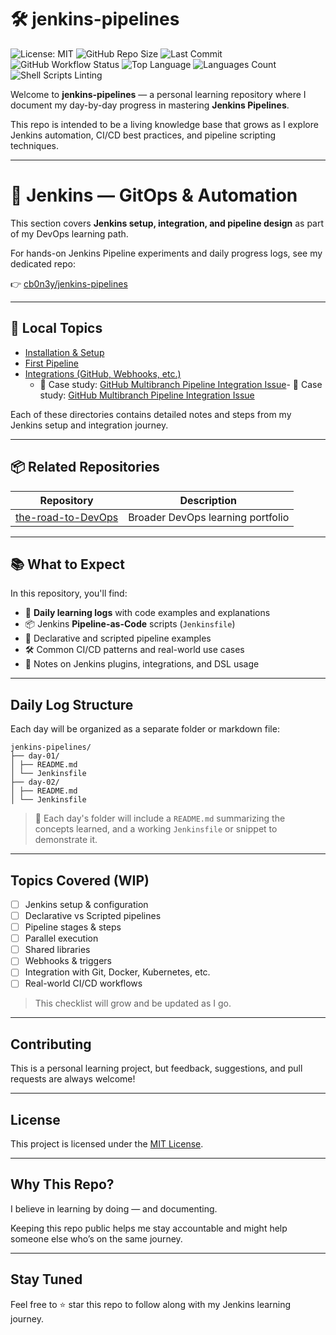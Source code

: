# 🛠️ jenkins-pipelines

![License: MIT](https://img.shields.io/badge/License-MIT-blue.svg)
![GitHub Repo Size](https://img.shields.io/github/repo-size/cb0n3y/jenkins-pipelines)
![Last Commit](https://img.shields.io/github/last-commit/cb0n3y/jenkins-pipelines)
![GitHub Workflow Status](https://img.shields.io/github/actions/workflow/status/cb0n3y/jenkins-pipelines/ci.yml?label=CI%2FCD)
![Top Language](https://img.shields.io/github/languages/top/cb0n3y/jenkins-pipelines)
![Languages Count](https://img.shields.io/github/languages/count/cb0n3y/jenkins-pipelines)
![Shell Scripts Linting](https://img.shields.io/badge/Linting-shellcheck-yellow)


Welcome to **jenkins-pipelines** — a personal learning repository where I document my day-by-day progress in mastering **Jenkins Pipelines**.

This repo is intended to be a living knowledge base that grows as I explore Jenkins automation, CI/CD best practices, and pipeline scripting techniques.

---

# 🧩 Jenkins — GitOps & Automation

This section covers **Jenkins setup, integration, and pipeline design** as part of my DevOps learning path.

For hands-on Jenkins Pipeline experiments and daily progress logs, see my dedicated repo:

👉 [cb0n3y/jenkins-pipelines](https://github.com/cb0n3y/jenkins-pipelines)

---

## 📘 Local Topics

- [Installation & Setup](00_installation/01_installation-server.md)
- [First Pipeline](01_first-pipeline/README.md)
- [Integrations (GitHub, Webhooks, etc.)](02_integration/README.md)
    - 🔹 Case study: [GitHub Multibranch Pipeline Integration Issue](02_integration/github-multibranch-issue.md)- 🔹 Case study: [GitHub Multibranch Pipeline Integration Issue](02_integration/01_github-authentication-issue.md)

Each of these directories contains detailed notes and steps from my Jenkins setup and integration journey.

---

## 📦 Related Repositories

| Repository | Description |
|-------------|-------------|
| [the-road-to-DevOps](https://github.com/cb0n3y/the-road-to-DevOps) | Broader DevOps learning portfolio |

---

## 📚 What to Expect

In this repository, you'll find:

- 🧪 **Daily learning logs** with code examples and explanations
- 📦 Jenkins **Pipeline-as-Code** scripts (`Jenkinsfile`)
- 🔄 Declarative and scripted pipeline examples
- 🛠️ Common CI/CD patterns and real-world use cases
- 🧵 Notes on Jenkins plugins, integrations, and DSL usage

---

## Daily Log Structure

Each day will be organized as a separate folder or markdown file:

```text
jenkins-pipelines/
├── day-01/
│ ├── README.md
│ └── Jenkinsfile
├── day-02/
│ ├── README.md
│ └── Jenkinsfile
```

> 📌 Each day's folder will include a `README.md` summarizing the concepts learned, and a working `Jenkinsfile` or snippet to demonstrate it.

---

## Topics Covered (WIP)

- [ ] Jenkins setup & configuration
- [ ] Declarative vs Scripted pipelines
- [ ] Pipeline stages & steps
- [ ] Parallel execution
- [ ] Shared libraries
- [ ] Webhooks & triggers
- [ ] Integration with Git, Docker, Kubernetes, etc.
- [ ] Real-world CI/CD workflows

> This checklist will grow and be updated as I go.

---

## Contributing

This is a personal learning project, but feedback, suggestions, and pull requests are always welcome!

---

## License

This project is licensed under the [MIT License](LICENSE).

---

## Why This Repo?

I believe in learning by doing — and documenting.

Keeping this repo public helps me stay accountable and might help someone else who’s on the same journey.

---

## Stay Tuned

Feel free to ⭐ star this repo to follow along with my Jenkins learning journey.
